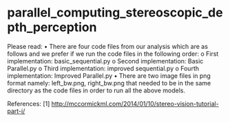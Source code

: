 # parallel_computing_stereoscopic_depth_perception
Please read:
• There are four code files from our analysis which are as follows and we prefer if we run the code files in the following order:
o First implementation: basic_sequential.py
o Second implementation: Basic Parallel.py
o Third implementation: improved sequential.py
o Fourth implementation: Improved Parallel.py
• There are two image files in png format namely: left_bw.png, right_bw.png that needed to be in the same directory as the code files in order to run all the above models.

References:
[1] http://mccormickml.com/2014/01/10/stereo-vision-tutorial-part-i/

